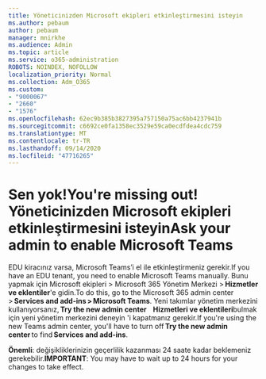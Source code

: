 ```yaml
---
title: Yöneticinizden Microsoft ekipleri etkinleştirmesini isteyin
ms.author: pebaum
author: pebaum
manager: mnirkhe
ms.audience: Admin
ms.topic: article
ms.service: o365-administration
ROBOTS: NOINDEX, NOFOLLOW
localization_priority: Normal
ms.collection: Adm_O365
ms.custom:
- "9000067"
- "2660"
- "1576"
ms.openlocfilehash: 62ec9b385b3827395a757150a75ac6bb4237941b
ms.sourcegitcommit: c6692ce0fa1358ec3529e59ca0ecdfdea4cdc759
ms.translationtype: MT
ms.contentlocale: tr-TR
ms.lasthandoff: 09/14/2020
ms.locfileid: "47716265"
---
```

# <a name="youre-missing-out-ask-your-admin-to-enable-microsoft-teams"></a><span data-ttu-id="4e103-102">Sen yok!</span><span class="sxs-lookup"><span data-stu-id="4e103-102">You're missing out!</span></span> <span data-ttu-id="4e103-103">Yöneticinizden Microsoft ekipleri etkinleştirmesini isteyin</span><span class="sxs-lookup"><span data-stu-id="4e103-103">Ask your admin to enable Microsoft Teams</span></span>

<span data-ttu-id="4e103-104">EDU kiracınız varsa, Microsoft Teams’i el ile etkinleştirmeniz gerekir.</span><span class="sxs-lookup"><span data-stu-id="4e103-104">If you have an EDU tenant, you need to enable Microsoft Teams manually.</span></span> <span data-ttu-id="4e103-105">Bunu yapmak için Microsoft ekipleri > Microsoft 365 Yönetim Merkezi > **Hizmetler ve eklentiler**'e gidin.</span><span class="sxs-lookup"><span data-stu-id="4e103-105">To do this, go to the Microsoft 365 admin center > **Services and add-ins > Microsoft Teams**.</span></span> <span data-ttu-id="4e103-106">Yeni takımlar yönetim merkezini kullanıyorsanız, **Try the new admin center**    **Hizmetleri ve eklentileri**bulmak için yeni yönetim merkezini deneyin 'i kapatmanız gerekir.</span><span class="sxs-lookup"><span data-stu-id="4e103-106">If you're using the new Teams admin center, you'll have to turn off **Try the new admin center** to find **Services and add-ins**.</span></span> 

<span data-ttu-id="4e103-107">**Önemli**: değişikliklerinizin geçerlilik kazanması 24 saate kadar beklemeniz gerekebilir.</span><span class="sxs-lookup"><span data-stu-id="4e103-107">**IMPORTANT**: You may have to wait up to 24 hours for your changes to take effect.</span></span>